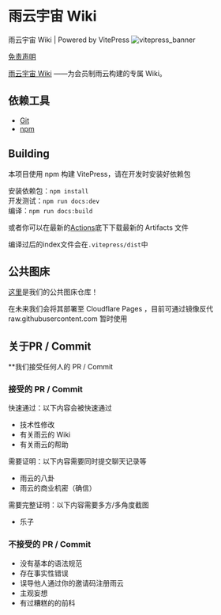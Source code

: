 # 雨云宇宙 Wiki

雨云宇宙 Wiki | Powered by VitePress
![vitepress_banner](https://api.ymbit.cn/images/nyanest/vitepress_banner.png)

[免责声明](/not_rainyun_official.md)

[雨云宇宙 Wiki](https://wiki.rainyun.space/) ——为会员制雨云构建的专属 Wiki。

## 依赖工具

- [Git](https://git-scm.com/downloads)
- [npm](https://nodejs.org/)

## Building
本项目使用 npm 构建 VitePress，请在开发时安装好依赖包

安装依赖包：`npm install`<br>
开发测试：`npm run docs:dev`<br>
编译：`npm run docs:build`  

或者你可以在最新的[Actions](https://github.com/rainyun-space/rainyun-wiki/actions)底下下载最新的 Artifacts 文件

编译过后的index文件会在`.vitepress/dist`中
## 公共图床

[这里](https://github.com/rainyun-space/picture)是我们的公共图床仓库！

在未来我们会将其部署至 Cloudflare Pages ，目前可通过镜像反代 raw.githubusercontent.com 暂时使用

## 关于PR / Commit
**我们接受任何人的 PR / Commit 

### 接受的 PR / Commit 
快速通过：以下内容会被快速通过

 - 技术性修改
 - 有关雨云的 Wiki
 - 有关雨云的帮助

需要证明：以下内容需要同时提交聊天记录等

 - 雨云的八卦
 - 雨云的商业机密（确信）

需要完整证明：以下内容需要多方/多角度截图

 - 乐子
  
### 不接受的 PR / Commit

 - 没有基本的语法规范
 - 存在事实性错误
 - 误导他人通过你的邀请码注册雨云
 - 主观妄想
 - 有过糟糕的的前科

